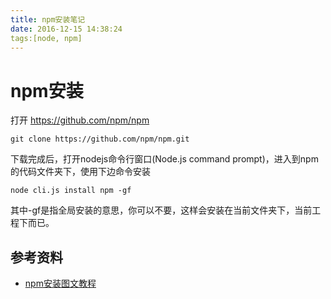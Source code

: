 ```yaml
---
title: npm安装笔记
date: 2016-12-15 14:38:24
tags:[node, npm]
---
```


# npm安装 #

打开 https://github.com/npm/npm

    git clone https://github.com/npm/npm.git


下载完成后，打开nodejs命令行窗口(Node.js command prompt)，进入到npm的代码文件夹下，使用下边命令安装

    node cli.js install npm -gf  

其中-gf是指全局安装的意思，你可以不要，这样会安装在当前文件夹下，当前工程下而已。


## 参考资料 ##
- [npm安装图文教程](http://jingyan.baidu.com/article/a17d528506d7f58098c8f2b0.html)

